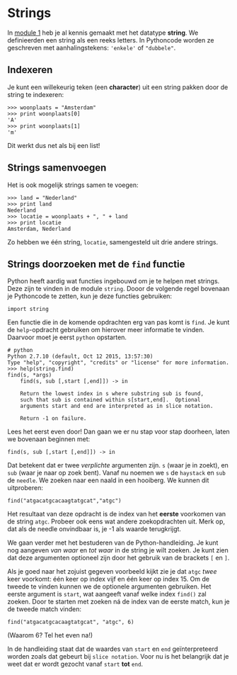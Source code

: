 # Strings

In [module 1](/python/basiselementen) heb je al kennis gemaakt met het datatype **string**. We definieerden een string als een reeks letters. In Pythoncode worden ze geschreven met aanhalingstekens: `'enkele'` of `"dubbele"`.

## Indexeren

Je kunt een willekeurig teken (een **character**) uit een string pakken door de string
te indexeren:

	>>> woonplaats = "Amsterdam"
	>>> print woonplaats[0]
	'A'
	>>> print woonplaats[1]
	'm'

Dit werkt dus net als bij een list!

## Strings samenvoegen

Het is ook mogelijk strings samen te voegen:

	>>> land = "Nederland"
	>>> print land
	Nederland
	>>> locatie = woonplaats + ", " + land
	>>> print locatie
	Amsterdam, Nederland

Zo hebben we één string, `locatie`, samengesteld uit drie andere strings.

## Strings doorzoeken met de `find` functie

Python heeft aardig wat functies ingebouwd om je te helpen met strings. Deze zijn te vinden in de module `string`. Dooor de volgende regel bovenaan je Pythoncode te zetten, kun je deze functies gebruiken:

    import string

Een functie die in de komende opdrachten erg van pas komt is `find`. Je kunt de `help`-opdracht gebruiken om hierover meer informatie te vinden. Daarvoor moet je eerst `python` opstarten.

	# python
	Python 2.7.10 (default, Oct 12 2015, 13:57:30) 
	Type "help", "copyright", "credits" or "license" for more information.
	>>> help(string.find)
	find(s, *args)
	    find(s, sub [,start [,end]]) -> in
    
	    Return the lowest index in s where substring sub is found,
	    such that sub is contained within s[start,end].  Optional
	    arguments start and end are interpreted as in slice notation.
    
	    Return -1 on failure.

Lees het eerst even door! Dan gaan we er nu stap voor stap doorheen, laten we bovenaan beginnen met:

	find(s, sub [,start [,end]]) -> in

Dat betekent dat er twee *verplichte* argumenten zijn. `s` (waar je in zoekt),
en `sub` (waar je naar op zoek bent). Vanaf nu noemen we `s` de `haystack` en
`sub` de `needle`. We zoeken naar een naald in een hooiberg. We kunnen dit uitproberen:

    find("atgacatgcacaagtatgcat","atgc")

Het resultaat van deze opdracht is de index van het **eerste** voorkomen van de
string `atgc`. Probeer ook eens wat andere zoekopdrachten uit. Merk op, dat als
de needle onvindbaar is, je -1 als waarde terugkrijgt.

We gaan verder met het bestuderen van de Python-handleiding. Je kunt
nog aangeven *van waar* en *tot waar* in de string je wilt zoeken. Je kunt zien
dat deze argumenten optioneel zijn door het gebruik van de brackets `[` en `]`.

Als je goed naar het zojuist gegeven voorbeeld kijkt zie je dat `atgc` *twee*
keer voorkomt: één keer op index vijf en één keer op index 15. Om de tweede te vinden kunnen we de optionele argumenten gebruiken. Het eerste argument is `start`, wat aangeeft vanaf welke index `find()` zal zoeken. Door te starten met zoeken ná de index van de eerste match, kun je de tweede match vinden:

    find("atgacatgcacaagtatgcat", "atgc", 6)

(Waarom 6? Tel het even na!)

In de handleiding staat dat de waardes van `start` en `end` geïnterpreteerd
worden zoals dat gebeurt bij `slice notation`. Voor nu is het belangrijk dat je weet dat er wordt gezocht vanaf `start` **tot** `end`.
